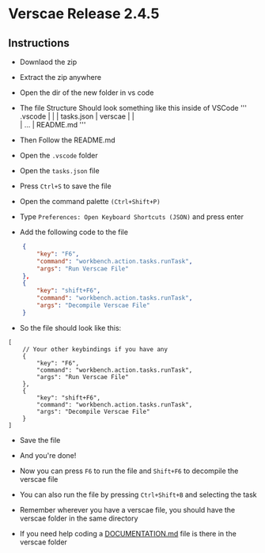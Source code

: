 # Verscae Release 2.4.5
## Instructions
- Downlaod the zip
- Extract the zip anywhere
- Open the dir of the new folder in vs code
- The file Structure Should look something like this inside of VSCode
'''
.vscode
|  |
|  tasks.json
|
verscae
|  |	
|  ...
|
README.md
'''

- Then Follow the README.md
- Open the `.vscode` folder
- Open the `tasks.json` file
- Press `Ctrl+S` to save the file

- Open the command palette `(Ctrl+Shift+P)`
- Type `Preferences: Open Keyboard Shortcuts (JSON)` and press enter
- Add the following code to the file
```json
    {
        "key": "F6",
        "command": "workbench.action.tasks.runTask",
        "args": "Run Verscae File"
    },
    {
        "key": "shift+F6",
        "command": "workbench.action.tasks.runTask",
        "args": "Decompile Verscae File"
    }
```

- So the file should look like this:

```jsonc
[
    // Your other keybindings if you have any
    {
        "key": "F6",
        "command": "workbench.action.tasks.runTask",
        "args": "Run Verscae File"
    },
    {
        "key": "shift+F6",
        "command": "workbench.action.tasks.runTask",
        "args": "Decompile Verscae File"
    }
]
```
- Save the file
- And you're done!

- Now you can press `F6` to run the file and `Shift+F6` to decompile the verscae file
- You can also run the file by pressing `Ctrl+Shift+B` and selecting the task

- Remember wherever you have a verscae file, you should have the verscae folder in the same directory

- If you need help coding a [DOCUMENTATION.md](extra/DOCUMENTATION.md) file is there in the verscae folder
